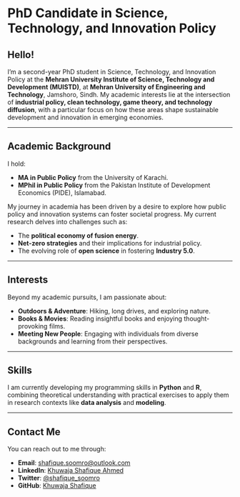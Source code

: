 # PhD Candidate in Science, Technology, and Innovation Policy

## Hello!
I’m a second-year PhD student in Science, Technology, and Innovation Policy at the **Mehran University Institute of Science, Technology and Development (MUISTD)**, at **Mehran University of Engineering and Technology**, Jamshoro, Sindh. My academic interests lie at the intersection of **industrial policy, clean technology, game theory, and technology diffusion**, with a particular focus on how these areas shape sustainable development and innovation in emerging economies.

---

## Academic Background
I hold:  
- **MA in Public Policy** from the University of Karachi.  
- **MPhil in Public Policy** from the Pakistan Institute of Development Economics (PIDE), Islamabad.  

My journey in academia has been driven by a desire to explore how public policy and innovation systems can foster societal progress. My current research delves into challenges such as:  
- The **political economy of fusion energy**.  
- **Net-zero strategies** and their implications for industrial policy.  
- The evolving role of **open science** in fostering **Industry 5.0**.

---

## Interests
Beyond my academic pursuits, I am passionate about:  
- **Outdoors & Adventure**: Hiking, long drives, and exploring nature.  
- **Books & Movies**: Reading insightful books and enjoying thought-provoking films.  
- **Meeting New People**: Engaging with individuals from diverse backgrounds and learning from their perspectives.

---

## Skills
I am currently developing my programming skills in **Python** and **R**, combining theoretical understanding with practical exercises to apply them in research contexts like **data analysis** and **modeling**.

---

## Contact Me
You can reach out to me through:  
- **Email**: [shafique.soomro@outlook.com](mailto:shafique.soomro@outlook.com)  
- **LinkedIn**: [Khuwaja Shafique Ahmed](https://www.linkedin.com/in/khuwaja-shafique-ahmed)  
- **Twitter**: [@shafique_soomro](https://twitter.com/shafique_soomro)  
- **GitHub**: [Khuwaja Shafique](https://github.com/khuwajashafique)
